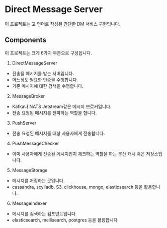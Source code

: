 # Direct Message Server

이 프로젝트는 고 언어로 작성된 간단한 DM 서비스 구현입니다.  

## Components

이 프로젝트는 크게 6가지 부분으로 구성됩니다.

1. DirectMessageServer
  - 전송될 메시지를 받는 서버입니다.
  - 어느정도 필요한 인증을 수행합니다.
  - 기존 메시지에 대한 검색을 수행합니다.
2. MessageBroker
  - Kafka나 NATS Jetstream같은 메시지 브로커입니다.
  - 전송 요청된 메시지를 전파하는 역할을 합니다.
3. PushServer
  - 전송 요청된 메시지를 대상 사용자에게 전송합니다.
4. PushMessageChecker
  - 이미 사용자에게 전송된 메시지인지 체크하는 역할을 하는 분산 캐시 혹은 저장소입니다.
5. MessageStorage
  - 메시지를 저장하는 곳입니다.
  - cassandra, scylladb, S3, clickhouse, mongo, elasticsearch 등을 활용합니다.
6. MessageIndexer
  - 메시지를 검색하는 컴포넌트입니다.
  - elasticsearch, meilisearch, postgres 등을 활용합니다
